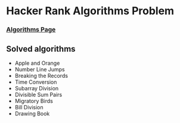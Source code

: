 # Hacker Rank Algorithms Problem

###  [Algorithms Page](https://www.hackerrank.com/domains/algorithms)

## Solved algorithms
- Apple and Orange
- Number Line Jumps
- Breaking the Records
- Time Conversion
- Subarray Division
- Divisible Sum Pairs
- Migratory Birds
- Bill Division
- Drawing Book